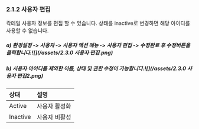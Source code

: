 ### 2.1.2 사용자 편집

칵테일 사용자 정보를 편집 할 수 있습니다. 상태를 inactive로 변경하면 해당 아이디를 사용할 수 없습니다.

##### a\) 환경설정 -&gt; 사용자 -&gt; 사용자 액션 메뉴 -&gt; 사용자 편집 -&gt; 수정완료 후 수정버튼을 클릭합니다.![](/assets/2.3.0 사용자 편집.png)

##### b\) 사용자 아이디를 제외한 이름, 상태 및 권한 수정이 가능합니다.![](/assets/2.3.0 사용자 편집2.png)

| 상태 | **설명** |
| :--- | :--- |
| Active | 사용자 활성화 |
| Inactive | 사용자 비활성 |



